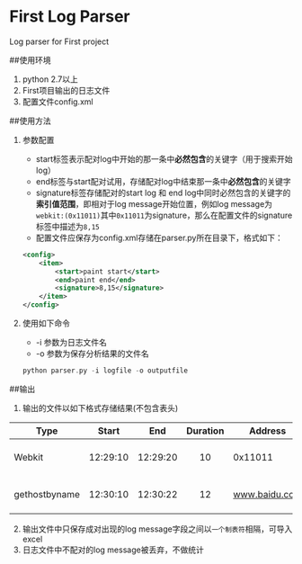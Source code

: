 # First Log Parser
Log parser for First project

##使用环境
1. python 2.7以上
2. First项目输出的日志文件
3. 配置文件config.xml

##使用方法
1. 参数配置  
	* start标签表示配对log中开始的那一条中**必然包含**的关键字（用于搜索开始log）
	* end标签与start配对试用，存储配对log中结束那一条中**必然包含**的关键字
	* signature标签存储配对的start log 和 end log中同时必然包含的关键字的**索引值范围**，即相对于log message开始位置，例如log message为`webkit:(0x11011)`其中`0x11011`为signature，那么在配置文件的signature标签中描述为`8,15`
	* 配置文件应保存为config.xml存储在parser.py所在目录下，格式如下：

	```xml
	<config>
		<item>
			<start>paint start</start>
			<end>paint end</end>
			<signature>8,15</signature>
		</item>
	</config>	
	```
2. 使用如下命令  
	* 	-i 参数为日志文件名
	* 	-o 参数为保存分析结果的文件名

	```c
	python parser.py -i logfile -o outputfile
	```  
	
##输出
1. 输出的文件以如下格式存储结果(不包含表头)

|Type|Start|End|Duration|Address|StartMsg|EndMsg|
|----|-----|------|:--------:|-------|-----|------|
|Webkit|12:29:10|12:29:20|10|0x11011|Webkit:(0x11011) paint start|Webkit:(0x11011)paint end|
|gethostbyname|12:30:10|12:30:22|12|www.baidu.com|gethostbyname:(www.baidu.com) start|gethostbyname:(www.baidu.com) end|

2. 输出文件中只保存成对出现的log message字段之间以`一个制表符`相隔，可导入excel
3. 日志文件中不配对的log message被丢弃，不做统计


